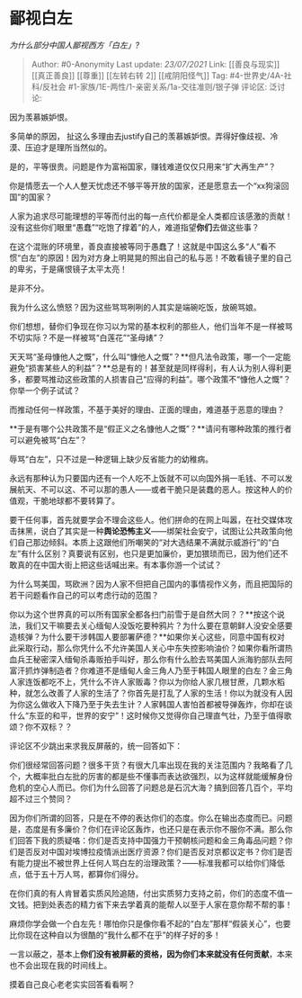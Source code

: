 # 鄙视白左
*为什么部分中国人鄙视西方「白左」?*

> Author: #0-Anonymity
> Last update: *23/07/2021*
> Link: [[善良与现实]] [[真正善良]] [[尊重]] [[左转右转 2]] [[戒阴阳怪气]]
> Tag: #4-世界史/4A-社科/反社会 #1-家族/1E-两性/1-亲密关系/1a-交往准则/银子弹 
> 评论区:
> 泛讨论:

因为羡慕嫉妒恨。

多简单的原因， 扯这么多理由去justify自己的羡慕嫉妒恨。弄得好像歧视、冷漠、压迫才是理所当然似的。

是的，平等很贵。问题是作为富裕国家，赚钱难道仅仅只用来“扩大再生产”？

你是情愿去一个人人整天忧虑还不够平等开放的国家，还是愿意去一个“xx狗滚回国”的国家？

人家为追求尽可能理想的平等而付出的每一点代价都是全人类都应该感激的贡献！没有这些你们眼里“愚蠢”“吃饱了撑着”的人，难道指望**你们**去做这些事？

在这个混账的环境里，善良直接被等同于愚蠢了！这就是中国这么多“人”看不惯“白左”的原因！因为对方身上明晃晃的照出自己的私与恶！不敢看镜子里的自己的卑劣，于是痛恨镜子太平太亮！

是非不分。

我为什么这么愤怒？因为这些骂骂咧咧的人其实是端碗吃饭，放碗骂娘。

你们想想，替你们争现在你习以为常的基本权利的那些人，他们当年不是一样被骂不切实际？不是一样被骂“白莲花”“圣母婊”？

天天骂“圣母慷他人之慨”，什么叫“慷他人之慨”？**但凡法令政策，哪一个一定能避免“损害某些人的利益”？**总是有的！甚至就是同样得利，有人认为别人得利更多，都要骂推动这些政策的人损害自己“应得的利益”。哪个政策不“慷他人之慨”？你举一个例子试试？

而推动任何一样政策，不基于美好的理由、正面的理由，难道基于恶意的理由？

**于是有哪个公共政策不是“假正义之名慷他人之慨”？**请问有哪种政策的推行者可以避免被骂“白左”？

辱骂“白左”，只不过是一种逻辑上缺少反省能力的幼稚病。

永远有那种认为只要国内还有一个人吃不上饭就不可以向国外捐一毛钱、不可以发展航天、不可以这、不可以那的愚人——或者干脆只是装蠢的恶人。按这种人的价值观，干脆地球都不要转算了。

要干任何事，首先就要学会不理会这些人。他们拼命的在网上叫嚣，在社交媒体攻击抹黑，说白了其实是一种**舆论恐怖主义**——绑架社会安宁，试图让公共政策向他们自己那边倾斜。本质上这跟他们所嘲笑的“对大选结果不满就示威游行”的“白左”有什么区别？真要说有区别，也只是更加廉价，更加猥琐而已，因为他们还不敢真的在中国大街上把这些话喊出来。有本事你游一个试试？

为什么骂美国，骂欧洲？因为人家不但把自己国内的事情视作义务，而且把国际的若干问题看作自己的可以考虑行动的范围？

你以为这个世界真的可以所有国家全都各扫门前雪于是自然大同？？**按这个说法，我们又干嘛要去关心缅甸人没饭吃要种鸦片？为什么要在意朝鲜人没安全感要造核弹？为什么要干涉韩国人要部署萨德？**如果你关心这些，同意中国有权对此采取行动，那么你凭什么不允许美国人关心中东失控影响油价？如果你看所谓热血兵王秘密深入缅甸杀毒贩拍手叫好，那么你有什么脸去骂美国人派海豹部队去阿富汗抓炸弹制造者？你难道不是缅甸人金三角人乃至于韩国人眼里的白左？金三角人家连饭都吃不上，凭什么不许人家贩毒？你以为你给人家几根甘蔗，几颗水稻种，就怎么改善了人家的生活了？你首先是打乱了人家的生活！你以为就没有人因为你这么做收入下降乃至于失去生计？人家韩国人害怕首都被导弹轰炸，你却在谈什么“东亚的和平，世界的安宁”！这时候你又觉得你自己理直气壮，乃至于值得歌颂？你不双标？？

评论区不少跳出来求我反屏蔽的，统一回答如下：

你们很经常回答问题？很多干货？有很大几率出现在我的关注范围内？我略看了几个，大概率批白左批的厉害的都是些不懂事而表达欲强烈，以为这样就能缓解身份危机的空心人而已。你们为什么回答了问题总是石沉大海？搞到回答几百个，平均超不过三个赞同？

因为你们所谓的回答，只是在不停的表达你们的态度。你么在输出态度而已。问题是，态度是有多廉价？你们在评论区轰炸，也还只是在表示你不服你不满。那么你们回答下我的质疑咯：你们是否支持中国强力干预朝核问题和金三角毒品问题？你们是否反对中国对埃博拉疫情派出医疗资源？你们是否反对京都议定书？你们是否有能力提出不被世界上任何人骂白左的治理政策？——标准我都可以给你们降低点，低于五十万人骂，都算你们得分。

在你们真的有人肯冒着实质风险追随，付出实质努力支持之前，你们的态度不值一文钱。把到处表态的精力省下来去学着真的能帮人以至于人家在意你帮不帮的事！

麻烦你学会做一个白左先！哪怕你只是像你看不起的“白左”那样“假装关心”，也要比你现在这种自以为很酷的“我什么都不在乎”的样子好的多！

一言以蔽之，基本上**你们没有被屏蔽的资格，因为你们本来就没有任何贡献**，本来也不会出现在我的时间线上。

摸着自己良心老老实实回答看看啊？
